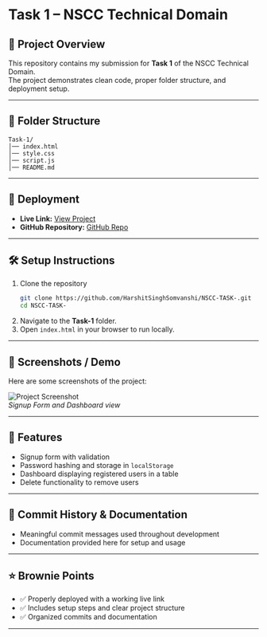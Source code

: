 # Task 1 – NSCC Technical Domain  

## 📌 Project Overview  
This repository contains my submission for **Task 1** of the NSCC Technical Domain.  
The project demonstrates clean code, proper folder structure, and deployment setup.  

---

## 📂 Folder Structure  
```
Task-1/
│── index.html
│── style.css
│── script.js
│── README.md
```

---

## 🚀 Deployment  
- **Live Link:** [View Project](https://harshitsinghsomvanshi.github.io/NSCC-TASK-/4)  
- **GitHub Repository:** [GitHub Repo](https://github.com/HarshitSinghSomvanshi/NSCC-TASK-)  

---

## 🛠️ Setup Instructions  

1. Clone the repository  
   ```bash
   git clone https://github.com/HarshitSinghSomvanshi/NSCC-TASK-.git
   cd NSCC-TASK-
   ```
2. Navigate to the **Task-1** folder.  
3. Open `index.html` in your browser to run locally.  

---

## 📸 Screenshots / Demo  

Here are some screenshots of the project:  

![Project Screenshot](https://i.ibb.co/chFcPRbK/Whats-App-Image-2025-09-12-at-23-33-14.jpg)  
*Signup Form and Dashboard view*  

---

## 🧾 Features  
- Signup form with validation  
- Password hashing and storage in `localStorage`  
- Dashboard displaying registered users in a table  
- Delete functionality to remove users  

---

## 📝 Commit History & Documentation  
- Meaningful commit messages used throughout development  
- Documentation provided here for setup and usage  

---

## ⭐ Brownie Points  
- ✅ Properly deployed with a working live link  
- ✅ Includes setup steps and clear project structure  
- ✅ Organized commits and documentation  

---
 
